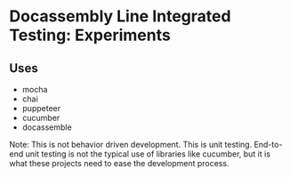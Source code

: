# Docassembly Line Integrated Testing: Experiments

## Uses
- mocha
- chai
- puppeteer
- cucumber
- docassemble

Note: This is not behavior driven development. This is unit testing. End-to-end unit testing is not the typical use of libraries like cucumber, but it is what these projects need to ease the development process.
